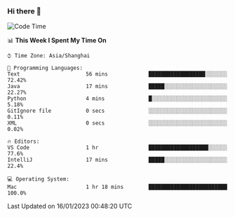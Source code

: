 ### Hi there 👋


<!--START_SECTION:waka-->
![Code Time](http://img.shields.io/badge/Code%20Time-988%20hrs%2050%20mins-blue)

📊 **This Week I Spent My Time On** 

```text
⌚︎ Time Zone: Asia/Shanghai

💬 Programming Languages: 
Text                     56 mins             ██████████████████░░░░░░░   72.42% 
Java                     17 mins             █████░░░░░░░░░░░░░░░░░░░░   22.27% 
Python                   4 mins              █░░░░░░░░░░░░░░░░░░░░░░░░   5.18% 
GitIgnore file           0 secs              ░░░░░░░░░░░░░░░░░░░░░░░░░   0.11% 
XML                      0 secs              ░░░░░░░░░░░░░░░░░░░░░░░░░   0.02%

🔥 Editors: 
VS Code                  1 hr                ███████████████████░░░░░░   77.6% 
IntelliJ                 17 mins             █████░░░░░░░░░░░░░░░░░░░░   22.4%

💻 Operating System: 
Mac                      1 hr 18 mins        █████████████████████████   100.0%

```


 Last Updated on 16/01/2023 00:48:20 UTC
<!--END_SECTION:waka-->

<!--
**SillyPasty/SillyPasty** is a ✨ _special_ ✨ repository because its `README.md` (this file) appears on your GitHub profile.

Here are some ideas to get you started:

- 🔭 I’m currently working on ...
- 🌱 I’m currently learning ...
- 👯 I’m looking to collaborate on ...
- 🤔 I’m looking for help with ...
- 💬 Ask me about ...
- 📫 How to reach me: ...
- 😄 Pronouns: ...
- ⚡ Fun fact: ...
-->



